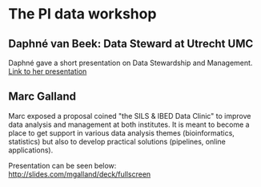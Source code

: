 # The PI data workshop

## Daphné van Beek: Data Steward at Utrecht UMC
Daphné gave a short presentation on Data Stewardship and Management.   
[Link to her presentation](https://docs.google.com/presentation/d/1Erc4UaWusRI2BBStZLvO0weEcDLK8Q-PLiXFyk19F5c/edit#slide=id.p)

## Marc Galland
Marc exposed a proposal coined "the SILS & IBED Data Clinic" to improve data analysis and management at both institutes. It is meant to become a place to get support in various data analysis themes (bioinformatics, statistics) but also to develop practical solutions (pipelines, online applications).  

Presentation can be seen below:  
http://slides.com/mgalland/deck/fullscreen
